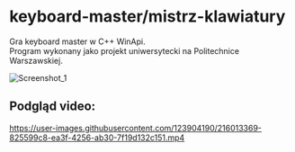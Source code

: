 # keyboard-master/mistrz-klawiatury
Gra keyboard master w C++ WinApi. <br/>
Program wykonany jako projekt uniwersytecki na Politechnice Warszawskiej.

![Screenshot_1](https://user-images.githubusercontent.com/123904190/216013446-0c7a00ac-f3d2-4d2f-8a72-8d293566d5e7.png)

## Podgląd video:

https://user-images.githubusercontent.com/123904190/216013369-825599c8-ea3f-4256-ab30-7f19d132c151.mp4

